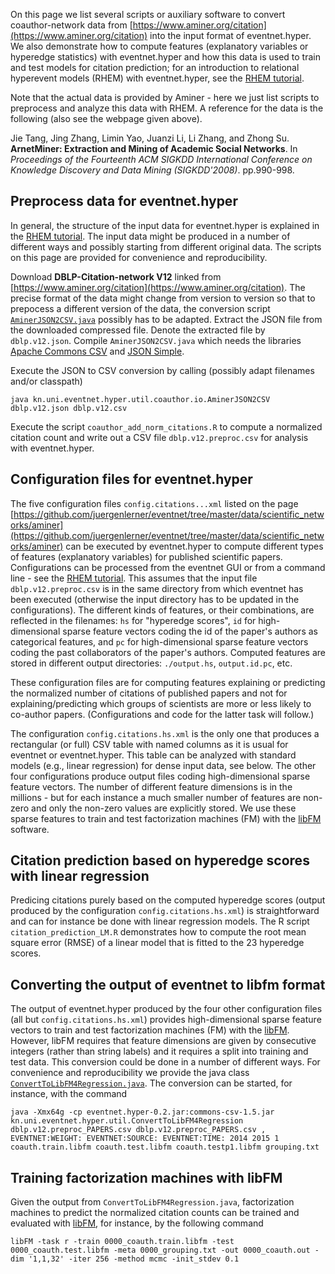 On this page we list several scripts or auxiliary software to convert coauthor-network data from [https://www.aminer.org/citation](https://www.aminer.org/citation) into the input format of eventnet.hyper. We also demonstrate how to compute features (explanatory variables or hyperedge statistics) with eventnet.hyper and how this data is used to train and test models for citation prediction; for an introduction to relational hyperevent models (RHEM) with eventnet.hyper, see the [RHEM tutorial](https://github.com/juergenlerner/eventnet/wiki/RHEM-first-steps-(tutorial)). 

Note that the actual data is provided by Aminer - here we just list scripts to preprocess and analyze this data with RHEM. A reference for the data is the following (also see the webpage given above).

Jie Tang, Jing Zhang, Limin Yao, Juanzi Li, Li Zhang, and Zhong Su. **ArnetMiner: Extraction and Mining of Academic Social Networks**. In _Proceedings of the Fourteenth ACM SIGKDD International Conference on Knowledge Discovery and Data Mining (SIGKDD'2008)_. pp.990-998.

## Preprocess data for eventnet.hyper

In general, the structure of the input data for eventnet.hyper is explained in the [RHEM tutorial](https://github.com/juergenlerner/eventnet/wiki/RHEM-first-steps-(tutorial)). The input data might be produced in a number of different ways and possibly starting from different original data. The scripts on this page are provided for convenience and reproducibility. 

Download **DBLP-Citation-network V12** linked from [https://www.aminer.org/citation](https://www.aminer.org/citation). The precise format of the data might change from version to version so that to prepocess a different version of the data, the conversion script [`AminerJSON2CSV.java`](https://github.com/juergenlerner/eventnet/blob/master/data/scientific_networks/aminer/AminerJSON2CSV.java) possibly has to be adapted. Extract the JSON file from the downloaded compressed file. Denote the extracted file by `dblp.v12.json`. Compile `AminerJSON2CSV.java` which needs the libraries [Apache Commons CSV](https://commons.apache.org/proper/commons-csv/) and [JSON Simple](https://code.google.com/archive/p/json-simple/). 

Execute the JSON to CSV conversion by calling (possibly adapt filenames and/or classpath)
```
java kn.uni.eventnet.hyper.util.coauthor.io.AminerJSON2CSV dblp.v12.json dblp.v12.csv
```

Execute the script `coauthor_add_norm_citations.R` to compute a normalized citation count and write out a CSV file `dblp.v12.preproc.csv` for analysis with eventnet.hyper.

## Configuration files for eventnet.hyper

The five configuration files `config.citations...xml` listed on the page [https://github.com/juergenlerner/eventnet/tree/master/data/scientific_networks/aminer](https://github.com/juergenlerner/eventnet/tree/master/data/scientific_networks/aminer) can be executed by eventnet.hyper to compute different types of features (explanatory variables) for published scientific papers. Configurations can be processed from the eventnet GUI or from a command line - see the [RHEM tutorial](https://github.com/juergenlerner/eventnet/wiki/RHEM-first-steps-(tutorial)). This assumes that the input file `dblp.v12.preproc.csv` is in the same directory from which eventnet has been executed (otherwise the input directory has to be updated in the configurations). The different kinds of features, or their combinations, are reflected in the filenames: `hs` for "hyperedge scores", `id` for high-dimensional sparse feature vectors coding the id of the paper's authors as categorical features, and `pc` for high-dimensional sparse feature vectors coding the past collaborators of the paper's authors. Computed features are stored in different output directories: `./output.hs`, `output.id.pc`, etc. 

These configuration files are for computing features explaining or predicting the normalized number of citations of published papers and not for explaining/predicting which groups of scientists are more or less likely to co-author papers. (Configurations and code for the latter task will follow.) 

The configuration `config.citations.hs.xml` is the only one that produces a rectangular (or full) CSV table with named columns as it is usual for eventnet or eventnet.hyper. This table can be analyzed with standard models (e.g., linear regression) for dense input data, see below. The other four configurations produce output files coding high-dimensional sparse feature vectors. The number of different feature dimensions is in the millions - but for each instance a much smaller number of features are non-zero and only the non-zero values are explicitly stored. We use these sparse features to train and test factorization machines (FM) with the [libFM](http://www.libfm.org/) software.

## Citation prediction based on hyperedge scores with linear regression

Predicing citations purely based on the computed hyperedge scores (output produced by the configuration `config.citations.hs.xml`) is straightforward and can for instance be done with linear regression models. The R script `citation_prediction_LM.R` demonstrates how to compute the root mean square error (RMSE) of a linear model that is fitted to the 23 hyperedge scores. 

## Converting the output of eventnet to libfm format

The output of eventnet.hyper produced by the four other configuration files (all but `config.citations.hs.xml`) provides high-dimensional sparse feature vectors to train and test factorization machines (FM) with the [libFM](http://www.libfm.org/). However, libFM requires that feature dimensions are given by consecutive integers (rather than string labels) and it requires a split into training and test data. This conversion could be done in a number of different ways. For convenience and reproducibility we provide the java class [`ConvertToLibFM4Regression.java`](https://github.com/juergenlerner/eventnet/blob/master/data/scientific_networks/aminer/ConvertToLibFM4Regression.java). The conversion can be started, for instance, with the command
```
java -Xmx64g -cp eventnet.hyper-0.2.jar:commons-csv-1.5.jar kn.uni.eventnet.hyper.util.ConvertToLibFM4Regression dblp.v12.preproc_PAPERS.csv dblp.v12.preproc_PAPERS.csv , EVENTNET:WEIGHT: EVENTNET:SOURCE: EVENTNET:TIME: 2014 2015 1 coauth.train.libfm coauth.test.libfm coauth.testp1.libfm grouping.txt
```

## Training factorization machines with libFM

Given the output from `ConvertToLibFM4Regression.java`, factorization machines to predict the normalized citation counts can be trained and evaluated with [libFM](http://www.libfm.org/), for instance, by the following command
```
libFM -task r -train 0000_coauth.train.libfm -test 0000_coauth.test.libfm -meta 0000_grouping.txt -out 0000_coauth.out -dim '1,1,32' -iter 256 -method mcmc -init_stdev 0.1
```
